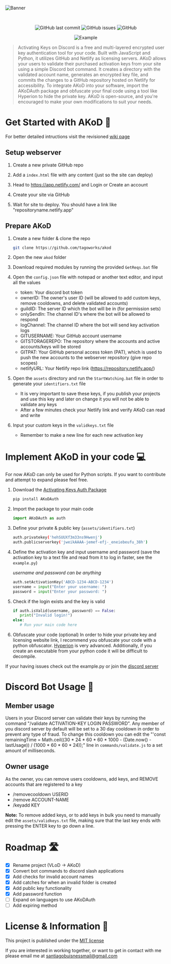 ![Banner](https://media.discordapp.net/attachments/1092315227057561630/1221138931916214422/akodheader.png?ex=662d2cc1&is=661ab7c1&hm=bb787a7cb77e43e5258d9d82ac9526a261da7fd24265c8a79ca57f7f489c5e8c&=&format=webp&quality=lossless&width=1440&height=242)
<div align="center">
    </a>
    <br />

   ![GitHub last commit](https://img.shields.io/github/last-commit/tagoworks/akod)
   ![GitHub issues](https://img.shields.io/github/issues-raw/tagoworks/akod)
   ![GitHub](https://img.shields.io/github/license/tagoworks/akod)
   
![Example](https://media.discordapp.net/attachments/1092315227057561630/1229117980449837098/Group_2.png?ex=662e8452&is=661c0f52&hm=0f28751f0b32612ed588d1a6463aab57f29f58fc1bc0dd0205b9ac63afdfc967&=&format=webp&quality=lossless)

</div>

> Activating Keys on Discord is a free and multi-layered encrypted user key authentication tool for your code. Built with JavaScript and Python, it utilizes GitHub and Netlify as licensing servers. AKoD allows your users to validate their purchased activation keys from your site using a simple Discord bot command. It creates a directory with the validated account name, generates an encrypted key file, and commits the changes to a GitHub repository hosted on Netlify for accessibility. To integrate AKoD into your software, import the AKoDAuth package and obfuscate your final code using a tool like Hyperion to hide the private key. AKoD is open-source, and you're encouraged to make your own modifications to suit your needs.


# Get Started with AKoD 🚀
For better detailed intructions visit the revisioned [wiki page](https://github.com/tagoworks/akod/wiki/getting-started)

## Setup webserver
1. Create a new private GitHub repo
   
2. Add a `index.html` file with any content (just so the site can deploy)
   
3. Head to https://app.netlify.com/ and Login or Create an account
   
4. Create your site via GitHub

5. Wait for site to deploy. You should have a link like "repositoryname.netlify.app"

## Prepare AKoD
1. Create a new folder & clone the repo
   ```sh
   git clone https://github.com/tagoworks/akod
   ```
   
2. Open the new `akod` folder
   
4. Download required modules by running the provided `GetReqs.bat` file
   
5. Open the `config.json` file with notepad or another text editor, and input all the values
   * token: Your discord bot token
   * ownerID: The owner's user ID (will be allowed to add custom keys, remove cooldowns, and delete validated accounts)
   * guildID: The server ID which the bot will be in (for permission sets)
   * onlySendIn: The channel ID's where the bot will be allowed to respond
   * logChannel: The channel ID where the bot will send key activation logs
   * GITUSERNAME: Your GitHub account username
   * GITSTORAGEREPO: The repository where the accounts and active accounts/keys will be stored
   * GITPAT: Your GitHub personal access token (PAT), which is used to push the new accounts to the webserver repository (give repo scopes)
   * netlifyURL: Your Netlify repo link (https://repository.netlify.app/)
6. Open the `assets` directory and run the `StartWatching.bat` file in order to generate your `identifiers.txt` file
   * It is very important to save these keys, if you publish your projects and use this key and later on change it you will not be able to validate any keys
   * After a few minutes check your Netlify link and verify AKoD can read and write
7. Input your custom keys in the `validkeys.txt` file
   * Remember to make a new line for each new activation key

# Implement AKoD in your code 💻
For now AKoD can only be used for Python scripts. If you want to contribute and attempt to expand please feel free.
1. Download the [Activating Keys Auth Package](https://github.com/t-a-g-o/akodauth)
   ```sh
   pip install AKoDAuth
   ```
2. Import the package to your main code
   ```py
   import AKoDAuth as auth
   ```
3. Define your private & public key (`assets/identifiers.txt`)
   ```sh
   auth.privatekey('hehSUUXf3m33ns9Hwenj')
   auth.publicserverkey('jweikAAAA-jemef-efj-_eneiebeufu_38h')
   ```
4. Define the activation key and input username and password (save the activation key to a text file and read from it to log in faster, see the `example.py`)

   *username and password can be anything*
   ```py
   auth.setActivationKey('ABCD-1234-ABCD-1234')
   username = input("Enter your username: ")
   password = input("Enter your password: ")
   ```
6. Check if the login exists and the key is valid
   ```py
   if auth.isValid(username, password) == False:
      print("Invalid login!")
   else:
      # Run your main code here
   ```
7. Obfuscate your code (optional)
 In order to hide your private key and licensing website link, I recommend you obfuscate your code with a python obfuscator. [Hyperion](https://github.com/billythegoat356/Hyperion) is very advanced. Additionally, if you create an executable from your python code it will be difficult to decompile.


If your having issues check out the example.py or join the [discord server](https://tago.works/discord)
# Discord Bot Usage 🤖

## Member usage
Users in your Discord server can validate their keys by running the command "/validate ACTIVATION-KEY LOGIN PASSWORD".
Any member of you discord server by default will be set to a 30 day cooldown in order to prevent any type of fraud. To change this cooldown you can edit the "'const remainingTime = Math.ceil((30 * 24 * 60 * 60 * 1000 - (Date.now() - lastUsage)) / (1000 * 60 * 60 * 24));" line in `commands/validate.js` to a set amount of milliseconds.

## Owner usage
As the owner, you can remove users cooldowns, add keys, and REMOVE accounts that are registered to a key
* /removecooldown USERID
* /remove ACCOUNT-NAME
* /keyadd KEY

**Note:**
To remove added keys, or to add keys in bulk you need to manually edit the `assets/validkeys.txt` file, making sure that the last key ends with pressing the ENTER key to go down a line.

# Roadmap 🛣️
- [x] Rename project (VLoD -> AKoD)
- [x] Convert bot commands to discord slash applications
- [x] Add checks for invalid account names
- [x] Add catches for when an invalid folder is created
- [x] Add public key functionality
- [X] Add password function
- [ ] Expand on languages to use AKoDAuth
- [ ] Add expiring method

# License & Information 📃
This project is published under the [MIT license](./LICENSE)

If you are interested in working together, or want to get in contact with me please email me at santiagobuisnessmail@gmail.com
